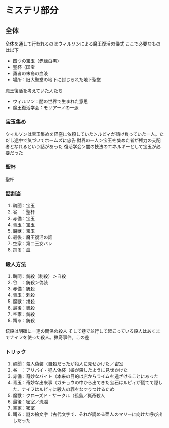 ミステリ部分
===

## 全体

全体を通して行われるのはウィルソンによる魔王復活の儀式
ここで必要なものは以下

- 四つの宝玉（赤緑白黒）
- 聖杯（国宝
- 勇者の末裔の血液
- 場所：旧大聖堂の地下に封じられた地下聖堂

魔王復活を考えていた人たち

- ウィルソン：闇の世界で生まれた意思
- 魔王復活学会：モリアーノの一派

### 宝玉集め

ウィルソンは宝玉集めを怪盗に依頼していた＞ルピィが請け負っていた一人。ただし途中で気づいてホームズに忠告
財界の一人＞宝玉を集めた者が権力の支配者となれるという話があった
復活学会＞闇の技法のエネルギーとして宝玉が必要だった


### 聖杯

聖杯

### 話割当

1. 醜聞：宝玉
2. 谷　：聖杯
3. 赤備：宝玉
4. 青玉：宝玉
5. 魔獣：宝玉
6. 最後：魔王復活の話
7. 空家：第二王女バレ
8. 踊る：血

### 殺人方法

1. 醜聞：銃殺（刺殺）＞自殺
2. 谷　：銃殺＞偽装
3. 赤備：銃殺
4. 青玉：刺殺
5. 魔獣：撲殺
6. 最後：銃殺
7. 空家：銃殺
8. 踊る：銃殺

銃殺は明確に一連の関係の殺人
そして巷で並行して起こっている殺人はあくまでナイフを使った殺人。猟奇事件。この差

### トリック

1. 醜聞：殺人偽装（自殺だったが殺人に見せかけた／密室
2. 谷　：アリバイ・犯人偽装（娘が殺したように見せかけた
3. 赤備：奇妙なバイト（本来の目的は店からライムを遠ざけることにあった
4. 青玉：奇妙な出来事（ガチョウの中から出てきた宝石はルピィが慌てて隠した、ナイフはルピィに殺人の罪をなすりつけるため
5. 魔獣：クローズド・サークル（孤島／猟奇殺人
6. 最後：密室／洗脳
7. 空家：密室
8. 踊る：謎の絵文字（古代文字で、それが読める亜人のマリーに向けた呼び出しだった

